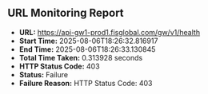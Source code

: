 ## URL Monitoring Report

- **URL:** https://api-gw1-prod1.fisglobal.com/gw/v1/health
- **Start Time:** 2025-08-06T18:26:32.816917
- **End Time:** 2025-08-06T18:26:33.130845
- **Total Time Taken:** 0.313928 seconds
- **HTTP Status Code:** 403
- **Status:** Failure
- **Failure Reason:** HTTP Status Code: 403
